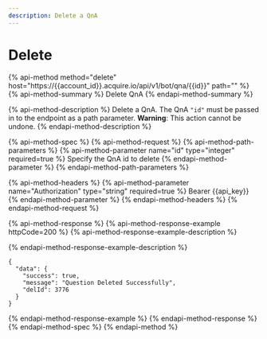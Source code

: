 ```yaml
---
description: Delete a QnA
---
```


# Delete

{% api-method method="delete" host="https://{{account\_id}}.acquire.io/api/v1/bot/qna/{{id}}" path="" %}
{% api-method-summary %}
Delete QnA
{% endapi-method-summary %}

{% api-method-description %}
Delete a QnA. The QnA `"id"` must be passed in to the endpoint as a path parameter. **Warning**: This action cannot be undone. 
{% endapi-method-description %}

{% api-method-spec %}
{% api-method-request %}
{% api-method-path-parameters %}
{% api-method-parameter name="id" type="integer" required=true %}
Specify the QnA id to delete
{% endapi-method-parameter %}
{% endapi-method-path-parameters %}

{% api-method-headers %}
{% api-method-parameter name="Authorization" type="string" required=true %}
Bearer {{api\_key}}
{% endapi-method-parameter %}
{% endapi-method-headers %}
{% endapi-method-request %}

{% api-method-response %}
{% api-method-response-example httpCode=200 %}
{% api-method-response-example-description %}

{% endapi-method-response-example-description %}

```
{
  "data": {
    "success": true,
    "message": "Question Deleted Successfully",
    "delId": 3776
  }
}

```
{% endapi-method-response-example %}
{% endapi-method-response %}
{% endapi-method-spec %}
{% endapi-method %}



